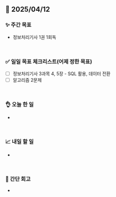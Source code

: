 ## 📅 2025/04/12


### ✨ 주간 목표

- 정보처리기사 1권 1회독

<br/>

### ✅ 일일 목표 체크리스트(어제 정한 목표)

- [ ] 정보처리기사 3과목 4, 5장 - SQL 활용, 데이터 전환
- [ ] 알고리즘 2문제

<br/>

### 👌 오늘 한 일

- 

<br/>

### 📈 내일 할 일

- 
  
<br/>

### 💭 간단 회고

- 
